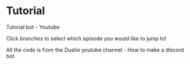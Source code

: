 # Tutorial
Tutorial bot - Youtube

Click *branches* to select which episode you would like to jump to!

All the code is from the Dustie youtube channel - How to make a discord bot.
